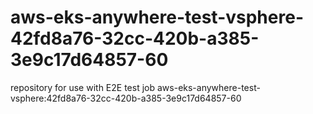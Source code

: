 # aws-eks-anywhere-test-vsphere-42fd8a76-32cc-420b-a385-3e9c17d64857-60
repository for use with E2E test job aws-eks-anywhere-test-vsphere:42fd8a76-32cc-420b-a385-3e9c17d64857-60
